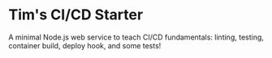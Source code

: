 # Tim's CI/CD Starter 

A minimal Node.js web service to teach CI/CD fundamentals: linting, testing, container build, deploy hook, and some tests!

